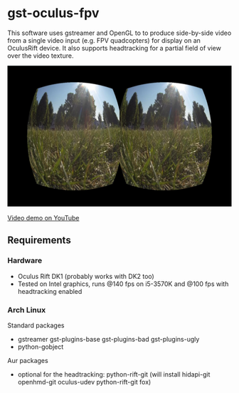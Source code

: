 # gst-oculus-fpv

This software uses gstreamer and OpenGL to to produce side-by-side video from a single video input (e.g. FPV quadcopters) for display on an OculusRift device. It also supports headtracking for a partial field of view over the video texture. 

![screenshot](https://raw.githubusercontent.com/fthiery/gst-oculus-fpv/master/screenshot.jpg)

[Video demo on YouTube](https://www.youtube.com/watch?v=mgGwPvxkLoo)

## Requirements

### Hardware

* Oculus Rift DK1 (probably works with DK2 too)
* Tested on Intel graphics, runs @140 fps on i5-3570K and @100 fps with headtracking enabled

### Arch Linux

Standard packages
* gstreamer gst-plugins-base gst-plugins-bad gst-plugins-ugly
* python-gobject

Aur packages
* optional for the headtracking: python-rift-git (will install hidapi-git openhmd-git oculus-udev python-rift-git fox)
